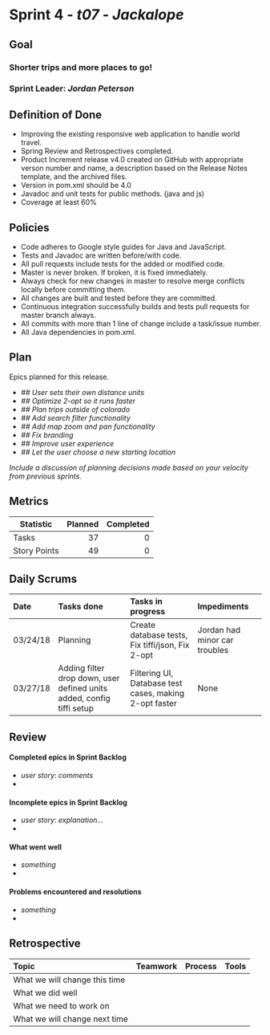 # Sprint 4 - *t07* - *Jackalope*

## Goal

### Shorter trips and more places to go!
### Sprint Leader: *Jordan Peterson*

## Definition of Done

* Improving the existing responsive web application to handle world travel.
* Spring Review and Retrospectives completed.
* Product Increment release v4.0 created on GitHub with appropriate verson number and name, a description based on the Release Notes template, and the archived files.
* Version in pom.xml should be <version>4.0</version>
* Javadoc and unit tests for public methods. (java and js)
* Coverage at least 60%

## Policies

* Code adheres to Google style guides for Java and JavaScript.
* Tests and Javadoc are written before/with code.  
* All pull requests include tests for the added or modified code.
* Master is never broken.  If broken, it is fixed immediately.
* Always check for new changes in master to resolve merge conflicts locally before committing them.
* All changes are built and tested before they are committed.
* Continuous integration successfully builds and tests pull requests for master branch always.
* All commits with more than 1 line of change include a task/issue number.
* All Java dependencies in pom.xml.

## Plan

Epics planned for this release.

* *## User sets their own distance units*
* *## Optimize 2-opt so it runs faster*
* *## Plan trips outside of colorado*
* *## Add search filter functionality*
* *## Add map zoom and pan functionality*
* *## Fix branding*
* *## Improve user experience*
* *## Let the user choose a new starting location*

*Include a discussion of planning decisions made based on your velocity from previous sprints.*

## Metrics

Statistic | Planned | Completed
--- | ---: | ---:
Tasks |  37   | 0 
Story Points |  49  | 0 

## Daily Scrums

Date | Tasks done  | Tasks in progress | Impediments 
:--- | :--- | :--- | :--- 
03/24/18 | Planning | Create database tests, Fix tiffi/json, Fix 2-opt | Jordan had minor car troubles
03/27/18 | Adding filter drop down, user defined units added, config tiffi setup  | Filtering UI, Database test cases, making 2-opt faster | None
 

## Review

#### Completed epics in Sprint Backlog 
* *user story*:  *comments*
* 

#### Incomplete epics in Sprint Backlog 
* *user story*: *explanation...*
*

#### What went well
* *something*
*

#### Problems encountered and resolutions
* *something*
*

## Retrospective

Topic | Teamwork | Process | Tools
:--- | :--- | :--- | :---
What we will change this time |  |  | 
What we did well |  |  | 
What we need to work on |  |  |
What we will change next time |  |  | 
